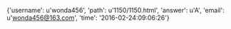 {'username': u'wonda456', 'path': u'1150/1150.html', 'answer': u'A', 'email': u'wonda456@163.com', 'time': '2016-02-24:09:06:26'}